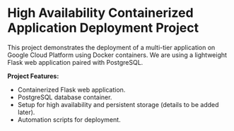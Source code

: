 # High Availability Containerized Application Deployment Project

This project demonstrates the deployment of a multi-tier application on Google Cloud Platform using Docker containers. We are using a lightweight Flask web application paired with PostgreSQL.

**Project Features:**
- Containerized Flask web application.
- PostgreSQL database container.
- Setup for high availability and persistent storage (details to be added later).
- Automation scripts for deployment.

